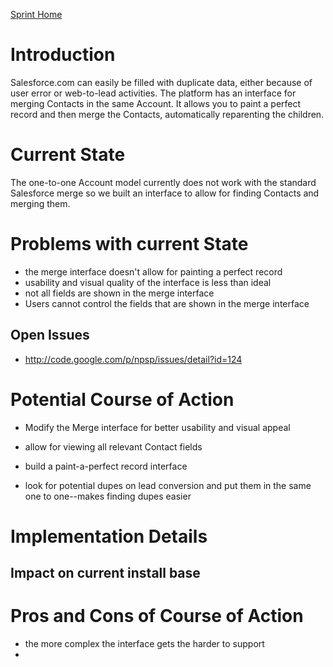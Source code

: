 [Sprint Home](DeveloperSprintSummer2010.md)

# Introduction #

Salesforce.com can easily be filled with duplicate data, either because of user error or web-to-lead activities. The platform has an interface for merging Contacts in the same Account. It allows you to paint a perfect record and then merge the Contacts, automatically reparenting the children.

# Current State #

The one-to-one Account model currently does not work with the standard Salesforce merge so we built an interface to allow for finding Contacts and merging them.

# Problems with current State #

  * the merge interface doesn't allow for painting a perfect record
  * usability and visual quality of the interface is less than ideal
  * not all fields are shown in the merge interface
  * Users cannot control the fields that are shown in the merge interface

## Open Issues ##
  * http://code.google.com/p/npsp/issues/detail?id=124

# Potential Course of Action #

  * Modify the Merge interface for better usability and visual appeal
  * allow for viewing all relevant Contact fields
  * build a paint-a-perfect record interface

  * look for potential dupes on lead conversion and put them in the same one to one--makes finding dupes easier

# Implementation Details #
## Impact on current install base ##

# Pros and Cons of Course of Action #

  * the more complex the interface gets the harder to support
  * 